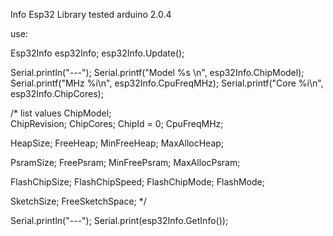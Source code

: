 Info Esp32 Library
tested arduino 2.0.4

use:

Esp32Info esp32Info;
esp32Info.Update();
  
  Serial.println("---");
  Serial.printf("Model %s \n", esp32Info.ChipModel);
  Serial.printf("MHz %i\n", esp32Info.CpuFreqMHz);
  Serial.printf("Core %i\n", esp32Info.ChipCores);

  /*
  list values
  ChipModel;                  
  ChipRevision;
  ChipCores;
  ChipId = 0;
  CpuFreqMHz;

  HeapSize;
  FreeHeap;
  MinFreeHeap;
  MaxAllocHeap;

  PsramSize;
  FreePsram;
  MinFreePsram;
  MaxAllocPsram;

  FlashChipSize;
  FlashChipSpeed;
  FlashChipMode;
  FlashMode;

  SketchSize;
  FreeSketchSpace;
  */


  Serial.println("---");
  Serial.print(esp32Info.GetInfo()); 
